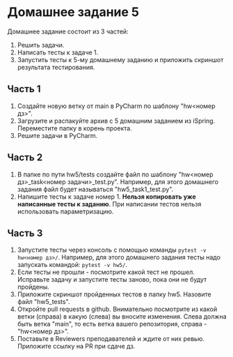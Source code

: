 # Домашнее задание 5

Домашнее задание состоит из 3 частей:
1. Решить задачи.
2. Написать тесты к задаче 1.
3. Запустить тесты к 5-му домашнему заданию и приложить скриншот результата тестирования.

## Часть 1
1. Создайте новую ветку от main в PyCharm по шаблону "hw<номер дз>".
2. Загрузите и распакуйте архив с 5 домашним заданием из iSpring. Переместите папку в корень проекта.
3. Решите задачи в PyCharm.

## Часть 2
1. В папке по пути hw5/tests создайте файл по шаблону "hw<номер дз>_task<номер задачи>_test.py".
Например, для этого домашнего задания файл будет называться "hw5_task1_test.py".
2. Напишите тесты к задаче номер 1. **Нельзя копировать уже написанные тесты к заданию**.
При написании тестов нельзя использовать параметризацию.

## Часть 3
1. Запустите тесты через консоль с помощью команды `pytest -v hw<номер дз>/`.
Например, для этого домашнего задания тесты надо запускать командой: `pytest -v hw5/`.
2. Если тесты не прошли - посмотрите какой тест не прошел. 
Исправьте задачу и запустите тесты заново, пока они не будут пройдены.
3. Приложите скриншот пройденных тестов в папку hw5. Назовите файл "hw5_tests".
4. Откройте pull requests в github. Внимательно посмотрите из какой ветки (справа) в какую (слева) вы вносите изменения.
Слева должна быть ветка "main", то есть ветка вашего репозитория, справа - "hw<номер дз>".
5. Поставьте в Reviewers преподавателей и ждите от них ревью. Приложите ссылку на PR при сдаче дз.